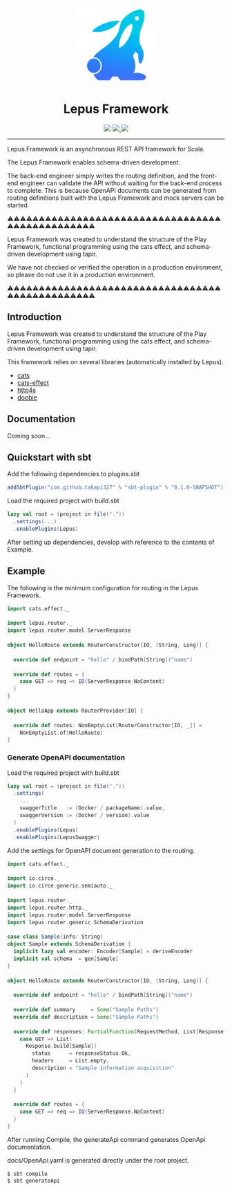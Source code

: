 
<div align="center">
  <img src="./documentation/images/lepus_logo.png" style="width:180px">
  <h1>Lepus Framework</h1>
  <img src="https://img.shields.io/badge/lepus-v0.0.0-blue">
  <a href="https://en.wikipedia.org/wiki/MIT_License">
    <img src="https://img.shields.io/badge/license-MIT-green">
  </a>
  <a href="https://github.com/scala/scala">
    <img src="https://img.shields.io/badge/scala-v2.13.x-red">
  </a>
</div>

---

Lepus Framework is an asynchronous REST API framework for Scala.

The Lepus Framework enables schema-driven development.

The back-end engineer simply writes the routing definition, and the front-end engineer can validate the API without waiting for the back-end process to complete.
This is because OpenAPI documents can be generated from routing definitions built with the Lepus Framework and mock servers can be started.

:warning::warning::warning::warning::warning::warning::warning::warning::warning::warning::warning::warning::warning::warning::warning::warning::warning::warning::warning::warning::warning::warning::warning::warning::warning::warning::warning::warning::warning::warning::warning::warning::warning::warning::warning::warning::warning::warning::warning::warning::warning::warning::warning::warning::warning::warning::warning::warning:

Lepus Framework was created to understand the structure of the Play Framework, functional programming using the cats effect, and schema-driven development using tapir.

We have not checked or verified the operation in a production environment, so please do not use it in a production environment.

:warning::warning::warning::warning::warning::warning::warning::warning::warning::warning::warning::warning::warning::warning::warning::warning::warning::warning::warning::warning::warning::warning::warning::warning::warning::warning::warning::warning::warning::warning::warning::warning::warning::warning::warning::warning::warning::warning::warning::warning::warning::warning::warning::warning::warning::warning::warning::warning:

## Introduction

Lepus Framework was created to understand the structure of the Play Framework, functional programming using the cats effect, and schema-driven development using tapir.

This framework relies on several libraries (automatically installed by Lepus).

- [cats](https://github.com/typelevel/cats)
- [cats-effect](https://github.com/typelevel/cats-effect)
- [http4s](https://github.com/http4s/http4s)
- [doobie](https://github.com/tpolecat/doobie)

## Documentation
Coming soon...

## Quickstart with sbt
Add the following dependencies to plugins.sbt

```sbt
addSbtPlugin("com.github.takapi327" % "sbt-plugin" % "0.1.0-SNAPSHOT")
```

Load the required project with build.sbt
```sbt
lazy val root = (project in file("."))
  .settings(...)
  .enablePlugins(Lepus)
```

After setting up dependencies, develop with reference to the contents of Example.

## Example
The following is the minimum configuration for routing in the Lepus Framework.

```scala
import cats.effect._

import lepus.router._
import lepus.router.model.ServerResponse

object HelloRoute extends RouterConstructor[IO, (String, Long)] {

  override def endpoint = "hello" / bindPath[String]("name")

  override def routes = {
    case GET => req => IO(ServerResponse.NoContent)
  }
}

object HelloApp extends RouterProvider[IO] {

  override def routes: NonEmptyList[RouterConstructor[IO, _]] =
    NonEmptyList.of(HelloRoute)
}
```

### Generate OpenAPI documentation
Load the required project with build.sbt

```sbt
lazy val root = (project in file("."))
  .settings(
    ...
    swaggerTitle   := (Docker / packageName).value,
    swaggerVersion := (Docker / version).value
  )
  .enablePlugins(Lepus)
  .enablePlugins(LepusSwagger)
```

Add the settings for OpenAPI document generation to the routing.

```scala
import cats.effect._

import io.circe._
import io.circe.generic.semiauto._

import lepus.router._
import lepus.router.http._
import lepus.router.model.ServerResponse
import lepus.router.generic.SchemaDerivation

case class Sample(info: String)
object Sample extends SchemaDerivation {
  implicit lazy val encoder: Encoder[Sample] = deriveEncoder
  implicit val schema  = gen[Sample]
}

object HelloRoute extends RouterConstructor[IO, (String, Long)] {

  override def endpoint = "hello" / bindPath[String]("name")

  override def summary     = Some("Sample Paths")
  override def description = Some("Sample Paths")

  override def responses: PartialFunction[RequestMethod, List[Response[_]]] = {
    case GET => List(
      Response.build[Sample](
        status      = responseStatus.Ok,
        headers     = List.empty,
        description = "Sample information acquisition"
      )
    )
  }

  override def routes = {
    case GET => req => IO(ServerResponse.NoContent)
  }
}
```

After running Compile, the generateApi command generates OpenApi documentation.

docs/OpenApi.yaml is generated directly under the root project.

```shell
$ sbt compile
$ sbt generateApi
```
